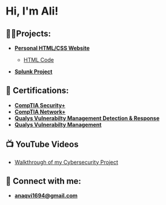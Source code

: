 <h1>Hi, I'm Ali! 

<h2>👨‍💻Projects:</h2>

- <b>[Personal HTML/CSS Website](https://gitahn11.github.io/Website/) </b>
    - [HTML Code](https://github.com/gitahn11/Website/blob/Main2.0/index.html)

- <b>[Splunk Project](https://github.com/gitahn11/Splunk-Project) </b>
 
    

<h2>🌱 Certifications: </h2>

- <b>[CompTIA Security+](https://github.com/gitahn11/gitahn11/blob/main/Certifications/CompTIA%20Security%2B%20ce%20certificate.pdf) </b>
- <b>[CompTIA Network+](https://github.com/gitahn11/gitahn11/blob/main/Certifications/CompTIA%20Network%2B%20ce%20certificate.pdf) </b>
- <b>[Qualys Vulnerabilty Management Detection & Response](https://github.com/gitahn11/gitahn11/blob/main/Certifications/coursecompletion%20(4).pdf) </b>
- <b>[Qualys Vulnerabilty Management](https://github.com/gitahn11/gitahn11/blob/main/Certifications/coursecompletion%20(5).pdf) </b>


<h2>📺 YouTube Videos </h2>

- [Walkthrough of my Cybersecurity Project](https://www.youtube.com/watch?v=a83ASGn_V_s)


<h2> 🤳 Connect with me:</h2>

- <b> anaqvi1694@gmail.com </b>

<!--
**Gitahn11/Gitahn11** is a ✨ _special_ ✨ repository because its `README.md` (this file) appears on your GitHub profile.

Here are some ideas to get you started:

- 🔭 I’m currently working on ...
- 🌱 I’m currently learning ...
- 👯 I’m looking to collaborate on ...
- 🤔 I’m looking for help with ...
- 💬 Ask me about ...
- 📫 How to reach me: ...
- 😄 Pronouns: ...
- ⚡ Fun fact: ...
-->
